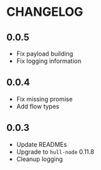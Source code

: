 # CHANGELOG

## 0.0.5

- Fix payload building
- Fix logging information

## 0.0.4

- Fix missing promise
- Add flow types

## 0.0.3

- Update READMEs
- Upgrade to `hull-node` 0.11.8
- Cleanup logging
